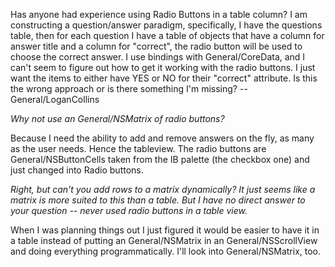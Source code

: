 Has anyone had experience using Radio Buttons in a table column? I am constructing a question/answer paradigm, specifically, I have the questions table, then for each question I have a table of objects that have a column for answer title and a column for "correct", the radio button will be used to choose the correct answer. I use bindings with General/CoreData, and I can't seem to figure out how to get it working with the radio buttons. I just want the items to either have YES or NO for their "correct" attribute. Is this the wrong approach or is there something I'm missing? --General/LoganCollins

*Why not use an General/NSMatrix of radio buttons?*

Because I need the ability to add and remove answers on the fly, as many as the user needs. Hence the tableview. The radio buttons are General/NSButtonCells taken from the IB palette (the checkbox one) and just changed into Radio buttons.

*Right, but can't you add rows to a matrix dynamically?  It just seems like a matrix is more suited to this than a table.  But I have no direct answer to your question -- never used radio buttons in a table view.*

When I was planning things out I just figured it would be easier to have it in a table instead of putting an General/NSMatrix in an General/NSScrollView and doing everything programmatically. I'll look into General/NSMatrix, too.